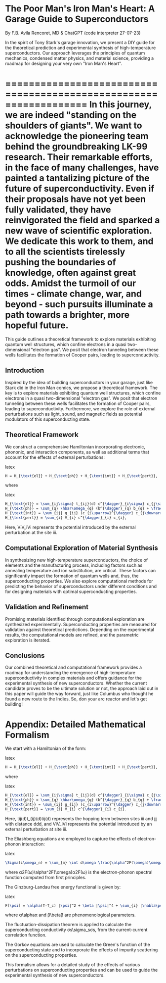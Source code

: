 The Poor Man's Iron Man's Heart: A Garage Guide to Superconductors
==================================================================

By F.B. Avila Rencoret, MD & ChatGPT (code interpreter 27-07-23)

In the spirit of Tony Stark's garage innovation, we present a DIY guide for the theoretical prediction and experimental synthesis of high-temperature superconductors. Our approach leverages the principles of quantum mechanics, condensed matter physics, and material science, providing a roadmap for designing your very own "Iron Man's Heart". 

==================================================================
In this journey, we are indeed "standing on the shoulders of giants". We want to acknowledge the pioneering team behind the groundbreaking LK-99 research. Their remarkable efforts, in the face of many challenges, have painted a tantalizing picture of the future of superconductivity. Even if their proposals have not yet been fully validated, they have reinvigorated the field and sparked a new wave of scientific exploration. We dedicate this work to them, and to all the scientists tirelessly pushing the boundaries of knowledge, often against great odds. Amidst the turmoil of our times - climate change, war, and beyond - such pursuits illuminate a path towards a brighter, more hopeful future.
==================================================================

This guide outlines a theoretical framework to explore materials exhibiting quantum well structures, which confine electrons in a quasi two-dimensional "electron gas". We posit that electron tunneling between these wells facilitates the formation of Cooper pairs, leading to superconductivity.

Introduction
------------

Inspired by the idea of building superconductors in your garage, just like Stark did in the Iron Man comics, we propose a theoretical framework. The key is to explore materials exhibiting quantum well structures, which confine electrons in a quasi two-dimensional "electron gas". We posit that electron tunneling between these wells facilitates the formation of Cooper pairs, leading to superconductivity. Furthermore, we explore the role of external perturbations such as light, sound, and magnetic fields as potential modulators of this superconducting state.

Theoretical Framework
---------------------

We construct a comprehensive Hamiltonian incorporating electronic, phononic, and interaction components, as well as additional terms that account for the effects of external perturbations:

latex

```latex
H = H_{\text{el}} + H_{\text{ph}} + H_{\text{int}} + H_{\text{pert}},
```

where

latex

```latex
H_{\text{el}} = \sum_{ij\sigma} t_{ij}(d) c^{\dagger}_{i\sigma} c_{j\sigma},
H_{\text{ph}} = \sum_{q} \hbar\omega_{q} (b^{\dagger}_{q} b_{q} + \frac{1}{2}),
H_{\text{int}} = \sum_{ij} g_{ij} (c_{i\uparrow}^{\dagger} c_{j\downarrow}^{\dagger} + h.c.),
H_{\text{pert}} = \sum_{i} V_{i} c^{\dagger}_{i} c_{i},
```

Here, ViV\_iVi​ represents the potential introduced by the external perturbation at the site iii.

Computational Exploration of Material Synthesis
-----------------------------------------------

In synthesizing new high-temperature superconductors, the choice of elements and the manufacturing process, including factors such as annealing temperature and ion substitution, are critical. These factors can significantly impact the formation of quantum wells and, thus, the superconducting properties. We also explore computational methods for predicting the behavior of superconductors under different conditions and for designing materials with optimal superconducting properties.

Validation and Refinement
-------------------------

Promising materials identified through computational exploration are synthesized experimentally. Superconducting properties are measured for validation against theoretical predictions. Depending on the experimental results, the computational models are refined, and the parametric exploration is iterated.

Conclusions
-----------

Our combined theoretical and computational framework provides a roadmap for understanding the emergence of high-temperature superconductivity in complex materials and offers guidance for the experimental synthesis of new superconductors. Whether the current candidate proves to be the ultimate solution or not, the approach laid out in this paper will guide the way forward, just like Columbus who thought he found a new route to the Indies. So, don your arc reactor and let's get building!

Appendix: Detailed Mathematical Formalism
=========================================

We start with a Hamiltonian of the form:

latex

```latex
H = H_{\text{el}} + H_{\text{ph}} + H_{\text{int}} + H_{\text{pert}},
```

where

latex

```latex
H_{\text{el}} = \sum_{ij\sigma} t_{ij}(d) c^{\dagger}_{i\sigma} c_{j\sigma},
H_{\text{ph}} = \sum_{q} \hbar\omega_{q} (b^{\dagger}_{q} b_{q} + \frac{1}{2}),
H_{\text{int}} = \sum_{ij} g_{ij} (c_{i\uparrow}^{\dagger} c_{j\downarrow}^{\dagger} + h.c.),
H_{\text{pert}} = \sum_{i} V_{i} c^{\dagger}_{i} c_{i}.
```

Here, tij(d)t\_{ij}(d)tij​(d) represents the hopping term between sites iii and jjj with distance ddd, and ViV\_iVi​ represents the potential introduced by an external perturbation at site iii.

The Eliashberg equations are employed to capture the effects of electron-phonon interaction:

latex

```latex
\Sigma(i\omega_n) = \sum_{m} \int d\omega \frac{\alpha^2F(\omega)\omega}{\omega^2 - \omega_m^2},
```

where α2F(ω)\\alpha^2F(\\omega)α2F(ω) is the electron-phonon spectral function computed from first principles.

The Ginzburg-Landau free energy functional is given by:

latex

```latex
F[\psi] = \alpha(T-T_c) |\psi|^2 + \beta |\psi|^4 + \sum_{i} |\nabla\psi_i|^2,
```

where α\\alphaα and β\\betaβ are phenomenological parameters.

The fluctuation-dissipation theorem is applied to calculate the superconducting conductivity σs\\sigma\_sσs​, from the current-current correlation function.

The Gorkov equations are used to calculate the Green's function of the superconducting state and to incorporate the effects of impurity scattering on the superconducting properties.

This formalism allows for a detailed study of the effects of various perturbations on superconducting properties and can be used to guide the experimental synthesis of new superconductors.
